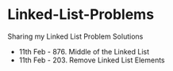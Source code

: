 # Linked-List-Problems
Sharing my Linked List Problem Solutions

- 11th Feb - 876. Middle of the Linked List
- 11th Feb - 203. Remove Linked List Elements
